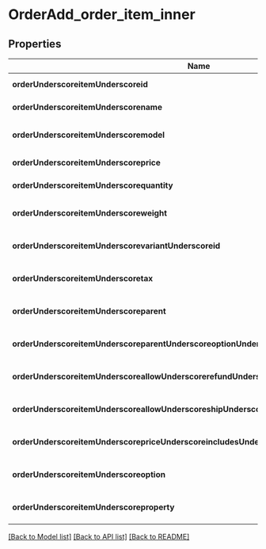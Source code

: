# OrderAdd_order_item_inner

## Properties
Name | Type | Description | Notes
------------ | ------------- | ------------- | -------------
**orderUnderscoreitemUnderscoreid** | **string** |  | [default to null]
**orderUnderscoreitemUnderscorename** | **string** |  | [default to null]
**orderUnderscoreitemUnderscoremodel** | **string** |  | [optional] [default to null]
**orderUnderscoreitemUnderscoreprice** | **integer** |  | [default to null]
**orderUnderscoreitemUnderscorequantity** | **integer** |  | [default to null]
**orderUnderscoreitemUnderscoreweight** | **integer** |  | [optional] [default to null]
**orderUnderscoreitemUnderscorevariantUnderscoreid** | **string** |  | [optional] [default to null]
**orderUnderscoreitemUnderscoretax** | **integer** |  | [optional] [default to 0]
**orderUnderscoreitemUnderscoreparent** | **integer** |  | [optional] [default to null]
**orderUnderscoreitemUnderscoreparentUnderscoreoptionUnderscorename** | **string** |  | [optional] [default to null]
**orderUnderscoreitemUnderscoreallowUnderscorerefundUnderscoreitemsUnderscoreseparately** | **boolean** |  | [optional] [default to null]
**orderUnderscoreitemUnderscoreallowUnderscoreshipUnderscoreitemsUnderscoreseparately** | **boolean** |  | [optional] [default to null]
**orderUnderscoreitemUnderscorepriceUnderscoreincludesUnderscoretax** | **boolean** |  | [optional] [default to false]
**orderUnderscoreitemUnderscoreoption** | [**array[OrderAddOrderItemInnerOrderItemOptionInner]**](OrderAddOrderItemInnerOrderItemOptionInner.md) |  | [optional] [default to null]
**orderUnderscoreitemUnderscoreproperty** | [**array[OrderAddOrderItemInnerOrderItemPropertyInner]**](OrderAddOrderItemInnerOrderItemPropertyInner.md) |  | [optional] [default to null]

[[Back to Model list]](../README.md#documentation-for-models) [[Back to API list]](../README.md#documentation-for-api-endpoints) [[Back to README]](../README.md)


